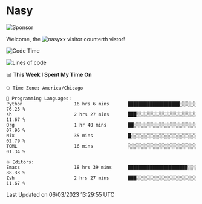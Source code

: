 # Nasy

<!--
<p align="center">
<img height="200" src="https://github-readme-stats.vercel.app/api?username=nasyxx&count_private=true&show_icons=true&theme=dracula&include_all_commits=true"/>
<img height="200" src="https://github-readme-stats.vercel.app/api/top-langs/?username=nasyxx&theme=dracula&hide=html,jupyter+notebook&count_private=true&show_icons=true"/>
</p>

  
----------------
-->

![Sponsor](https://img.shields.io/static/v1.svg?label=Sponsor&message=%E2%9D%A4&logo=GitHub&style=flat&color=pink)
 
Welcome, the ![nasyxx visitor counter](https://count.getloli.com/get/@nasyxx?theme=rule34)th vistor!
 
<!--START_SECTION:waka-->
![Code Time](http://img.shields.io/badge/Code%20Time-3%2C211%20hrs%2051%20mins-blue)

![Lines of code](https://img.shields.io/badge/From%20Hello%20World%20I%27ve%20Written-6.0%20million%20lines%20of%20code-blue)

📊 **This Week I Spent My Time On** 

```text
🕑︎ Time Zone: America/Chicago

💬 Programming Languages: 
Python                   16 hrs 6 mins       ███████████████████░░░░░░   76.25 % 
sh                       2 hrs 27 mins       ███░░░░░░░░░░░░░░░░░░░░░░   11.67 % 
Org                      1 hr 40 mins        ██░░░░░░░░░░░░░░░░░░░░░░░   07.96 % 
Nix                      35 mins             █░░░░░░░░░░░░░░░░░░░░░░░░   02.79 % 
TOML                     16 mins             ░░░░░░░░░░░░░░░░░░░░░░░░░   01.34 % 

🔥 Editors: 
Emacs                    18 hrs 39 mins      ██████████████████████░░░   88.33 % 
Zsh                      2 hrs 27 mins       ███░░░░░░░░░░░░░░░░░░░░░░   11.67 % 
```


 Last Updated on 06/03/2023 13:29:55 UTC
<!--END_SECTION:waka-->

<!-- ![visitors](https://visitor-badge.laobi.icu/badge?page_id=nasyxx.nasyxx) -->
